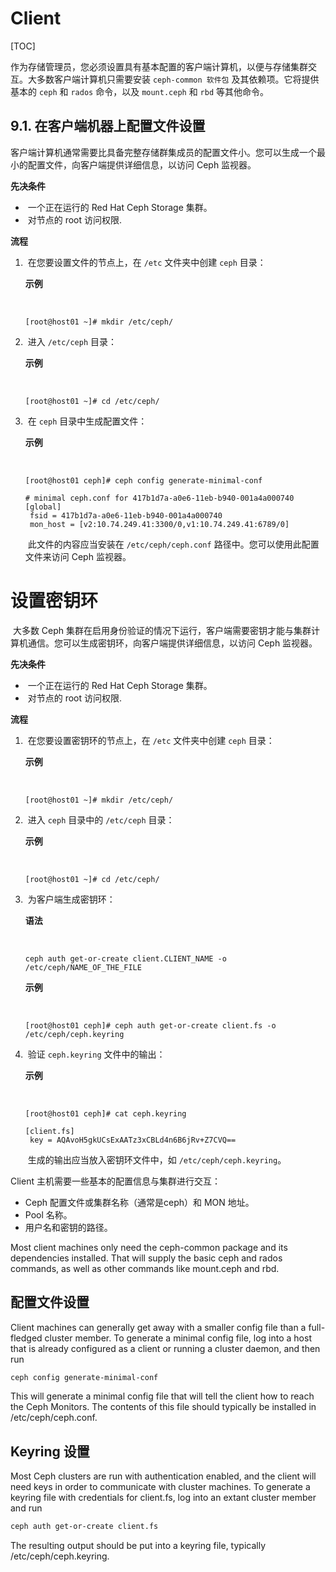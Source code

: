 # Client

[TOC]

​			作为存储管理员，您必须设置具有基本配置的客户端计算机，以便与存储集群交互。大多数客户端计算机只需要安装 `ceph-common 软件包` 及其依赖项。它将提供基本的 `ceph` 和 `rados` 命令，以及 `mount.ceph` 和 `rbd` 等其他命令。 	

## 9.1. 在客户端机器上配置文件设置

​				客户端计算机通常需要比具备完整存储群集成员的配置文件小。您可以生成一个最小的配置文件，向客户端提供详细信息，以访问 Ceph 监视器。 		

**先决条件**

- ​						一个正在运行的 Red Hat Ceph Storage 集群。 				
- ​						对节点的 root 访问权限. 				

**流程**

1. ​						在您要设置文件的节点上，在 `/etc` 文件夹中创建 `ceph` 目录： 				

   **示例**

   ​							

   ```none
   [root@host01 ~]# mkdir /etc/ceph/
   ```

2. ​						进入 `/etc/ceph` 目录： 				

   **示例**

   ​							

   ```none
   [root@host01 ~]# cd /etc/ceph/
   ```

3. ​						在 `ceph` 目录中生成配置文件： 				

   **示例**

   ​							

   ```none
   [root@host01 ceph]# ceph config generate-minimal-conf
   
   # minimal ceph.conf for 417b1d7a-a0e6-11eb-b940-001a4a000740
   [global]
   	fsid = 417b1d7a-a0e6-11eb-b940-001a4a000740
   	mon_host = [v2:10.74.249.41:3300/0,v1:10.74.249.41:6789/0]
   ```

   ​						此文件的内容应当安装在 `/etc/ceph/ceph.conf` 路径中。您可以使用此配置文件来访问 Ceph 监视器。 				

# 设置密钥环

​				大多数 Ceph 集群在启用身份验证的情况下运行，客户端需要密钥才能与集群计算机通信。您可以生成密钥环，向客户端提供详细信息，以访问 Ceph 监视器。 		

**先决条件**

- ​						一个正在运行的 Red Hat Ceph Storage 集群。 				
- ​						对节点的 root 访问权限. 				

**流程**

1. ​						在您要设置密钥环的节点上，在 `/etc` 文件夹中创建 `ceph` 目录： 				

   **示例**

   ​							

   ```none
   [root@host01 ~]# mkdir /etc/ceph/
   ```

2. ​						进入 `ceph` 目录中的 `/etc/ceph` 目录： 				

   **示例**

   ​							

   ```none
   [root@host01 ~]# cd /etc/ceph/
   ```

3. ​						为客户端生成密钥环： 				

   **语法**

   ​							

   ```none
   ceph auth get-or-create client.CLIENT_NAME -o /etc/ceph/NAME_OF_THE_FILE
   ```

   **示例**

   ​							

   ```none
   [root@host01 ceph]# ceph auth get-or-create client.fs -o /etc/ceph/ceph.keyring
   ```

4. ​						验证 `ceph.keyring` 文件中的输出： 				

   **示例**

   ​							

   ```none
   [root@host01 ceph]# cat ceph.keyring
   
   [client.fs]
   	key = AQAvoH5gkUCsExAATz3xCBLd4n6B6jRv+Z7CVQ==
   ```

   ​						生成的输出应当放入密钥环文件中，如 `/etc/ceph/ceph.keyring`。 				

Client 主机需要一些基本的配置信息与集群进行交互：

*  Ceph 配置文件或集群名称（通常是ceph）和 MON 地址。
* Pool 名称。
* 用户名和密钥的路径。

Most client machines only need the ceph-common package and its dependencies installed. That will supply the basic ceph and rados commands, as well as other commands like mount.ceph and rbd.

## 配置文件设置
Client machines can generally get away with a smaller config file than a full-fledged cluster member. To generate a minimal config file, log into a host that is already configured as a client or running a cluster daemon, and then run

```bash
ceph config generate-minimal-conf
```

This will generate a minimal config file that will tell the client how to reach the Ceph Monitors. The contents of this file should typically be installed in /etc/ceph/ceph.conf.

## Keyring 设置

Most Ceph clusters are run with authentication enabled, and the client will need keys in order to communicate with cluster machines. To generate a keyring file with credentials for client.fs, log into an extant cluster member and run

```bash
ceph auth get-or-create client.fs
```

The resulting output should be put into a keyring file, typically /etc/ceph/ceph.keyring.
